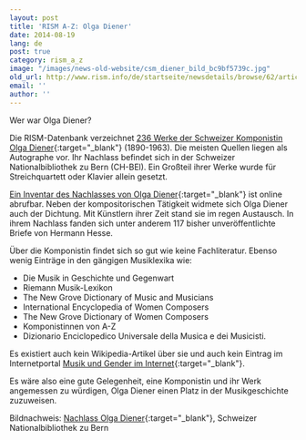 ```yaml
---
layout: post
title: 'RISM A-Z: Olga Diener'
date: 2014-08-19
lang: de
post: true
category: rism_a_z
image: "/images/news-old-website/csm_diener_bild_bc9bf5739c.jpg"
old_url: http://www.rism.info/de/startseite/newsdetails/browse/62/article/64/rism-a-z-olga-diener.html
email: ''
author: ''
---
```



Wer war Olga Diener?

Die RISM-Datenbank verzeichnet [236 Werke der Schweizer Komponistin Olga Diener](https://opac.rism.info/metaopac/search?View=rism&View=rism&author=olga+diener){:target="_blank"} (1890-1963). Die meisten Quellen liegen als Autographe vor. Ihr Nachlass befindet sich in der Schweizer Nationalbibliothek zu Bern (CH-BEl). Ein Großteil ihrer Werke wurde für Streichquartett oder Klavier allein gesetzt.

[Ein Inventar des Nachlasses von Olga Diener](http://ead.nb.admin.ch/html/diener.html){:target="_blank"} ist online abrufbar. Neben der kompositorischen Tätigkeit widmete sich Olga Diener auch der Dichtung. Mit Künstlern ihrer Zeit stand sie im regen Austausch. In ihrem Nachlass fanden sich unter anderem 117 bisher unveröffentlichte Briefe von Hermann Hesse.

Über die Komponistin findet sich so gut wie keine Fachliteratur. Ebenso wenig Einträge in den gängigen Musiklexika wie:

- Die Musik in Geschichte und Gegenwart
- Riemann Musik-Lexikon
- The New Grove Dictionary of Music and Musicians
- International Encyclopedia of Women Composers
- The New Grove Dictionary of Women Composers
- Komponistinnen von A-Z
- Dizionario Enciclopedico Universale della Musica e dei Musicisti.

Es existiert auch kein Wikipedia-Artikel über sie und auch kein Eintrag im Internetportal [Musik und Gender im Internet](http://mugi.hfmt-hamburg.de/){:target="_blank"}.

Es wäre also eine gute Gelegenheit, eine Komponistin und ihr Werk angemessen zu würdigen, Olga Diener einen Platz in der Musikgeschichte zuzuweisen.

Bildnachweis: [Nachlass Olga Diener](http://ead.nb.admin.ch/html/diener.html){:target="_blank"}, Schweizer Nationalbibliothek zu Bern